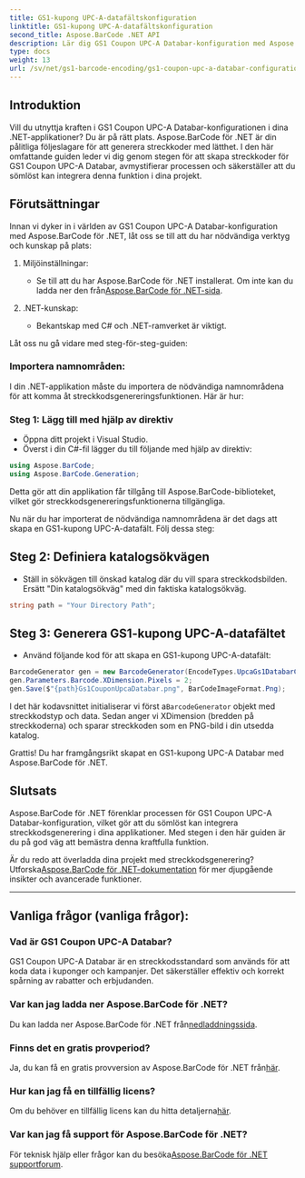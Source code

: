 ```yaml
---
title: GS1-kupong UPC-A-datafältskonfiguration
linktitle: GS1-kupong UPC-A-datafältskonfiguration
second_title: Aspose.BarCode .NET API
description: Lär dig GS1 Coupon UPC-A Databar-konfiguration med Aspose.BarCode för .NET. Skapa streckkoder enkelt. Börja nu!
type: docs
weight: 13
url: /sv/net/gs1-barcode-encoding/gs1-coupon-upc-a-databar-configuration/
---
```


## Introduktion

Vill du utnyttja kraften i GS1 Coupon UPC-A Databar-konfigurationen i dina .NET-applikationer? Du är på rätt plats. Aspose.BarCode för .NET är din pålitliga följeslagare för att generera streckkoder med lätthet. I den här omfattande guiden leder vi dig genom stegen för att skapa streckkoder för GS1 Coupon UPC-A Databar, avmystifierar processen och säkerställer att du sömlöst kan integrera denna funktion i dina projekt.

## Förutsättningar

Innan vi dyker in i världen av GS1 Coupon UPC-A Databar-konfiguration med Aspose.BarCode för .NET, låt oss se till att du har nödvändiga verktyg och kunskap på plats:

1. Miljöinställningar:
   - Se till att du har Aspose.BarCode för .NET installerat. Om inte kan du ladda ner den från[Aspose.BarCode för .NET-sida](https://releases.aspose.com/barcode/net/).

2. .NET-kunskap:
   - Bekantskap med C# och .NET-ramverket är viktigt.

Låt oss nu gå vidare med steg-för-steg-guiden:

### Importera namnområden:

I din .NET-applikation måste du importera de nödvändiga namnområdena för att komma åt streckkodsgenereringsfunktionen. Här är hur:

### Steg 1: Lägg till med hjälp av direktiv
- Öppna ditt projekt i Visual Studio.
- Överst i din C#-fil lägger du till följande med hjälp av direktiv:

```csharp
using Aspose.BarCode;
using Aspose.BarCode.Generation;
```

Detta gör att din applikation får tillgång till Aspose.BarCode-biblioteket, vilket gör streckkodsgenereringsfunktionerna tillgängliga.

Nu när du har importerat de nödvändiga namnområdena är det dags att skapa en GS1-kupong UPC-A-datafält. Följ dessa steg:

## Steg 2: Definiera katalogsökvägen
- Ställ in sökvägen till önskad katalog där du vill spara streckkodsbilden. Ersätt "Din katalogsökväg" med din faktiska katalogsökväg.

```csharp
string path = "Your Directory Path";
```

## Steg 3: Generera GS1-kupong UPC-A-datafältet
- Använd följande kod för att skapa en GS1-kupong UPC-A-datafält:

```csharp
BarcodeGenerator gen = new BarcodeGenerator(EncodeTypes.UpcaGs1DatabarCoupon, "123456789012(8110)ASPOSE");
gen.Parameters.Barcode.XDimension.Pixels = 2;
gen.Save($"{path}Gs1CouponUpcaDatabar.png", BarCodeImageFormat.Png);
```

 I det här kodavsnittet initialiserar vi först a`BarcodeGenerator` objekt med streckkodstyp och data. Sedan anger vi XDimension (bredden på streckkoderna) och sparar streckkoden som en PNG-bild i din utsedda katalog.

Grattis! Du har framgångsrikt skapat en GS1-kupong UPC-A Databar med Aspose.BarCode för .NET.

## Slutsats

Aspose.BarCode för .NET förenklar processen för GS1 Coupon UPC-A Databar-konfiguration, vilket gör att du sömlöst kan integrera streckkodsgenerering i dina applikationer. Med stegen i den här guiden är du på god väg att bemästra denna kraftfulla funktion.

 Är du redo att överladda dina projekt med streckkodsgenerering? Utforska[Aspose.BarCode för .NET-dokumentation](https://reference.aspose.com/barcode/net/) för mer djupgående insikter och avancerade funktioner.

---

## Vanliga frågor (vanliga frågor):

### Vad är GS1 Coupon UPC-A Databar?
GS1 Coupon UPC-A Databar är en streckkodsstandard som används för att koda data i kuponger och kampanjer. Det säkerställer effektiv och korrekt spårning av rabatter och erbjudanden.

### Var kan jag ladda ner Aspose.BarCode för .NET?
 Du kan ladda ner Aspose.BarCode för .NET från[nedladdningssida](https://releases.aspose.com/barcode/net/).

### Finns det en gratis provperiod?
 Ja, du kan få en gratis provversion av Aspose.BarCode för .NET från[här](https://releases.aspose.com/).

### Hur kan jag få en tillfällig licens?
 Om du behöver en tillfällig licens kan du hitta detaljerna[här](https://purchase.aspose.com/temporary-license/).

### Var kan jag få support för Aspose.BarCode för .NET?
 För teknisk hjälp eller frågor kan du besöka[Aspose.BarCode för .NET supportforum](https://forum.aspose.com/c/barcode/13).

